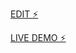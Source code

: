 
[EDIT ⚡️](https://stackblitz.com/edit/react-sacxbp)


[LIVE DEMO ⚡️](https://react-sacxbp.stackblitz.io)

